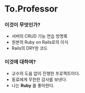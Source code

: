 # To.Professor
### 이것이 무엇인가?
* 서버의 CRUD 기능 연습 방명록
* 원본의 Ruby on Rails로의 이식
* Rails의 DRY한 코드

### 이것에 대하여?
* <ckswjd99> 교수의 도움 없이 진행한 프로젝트이다.
* <Hedhogeg> 동료에게 무한한 감사를 보낸다.
* 나는 **Ruby** 를 좋아한다.
